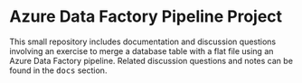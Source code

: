 # Azure Data Factory Pipeline Project
This small repository includes documentation and discussion questions involving an exercise to merge a database table with a flat file using an Azure Data Factory pipeline. Related discussion questions and notes can be found in the <tt>docs</tt> section.

